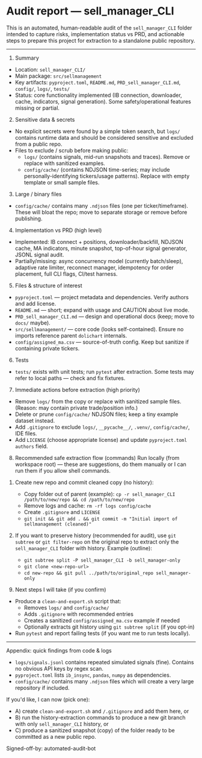 # Audit report — sell_manager_CLI

This is an automated, human-readable audit of the `sell_manager_CLI` folder intended to capture risks, implementation status vs PRD, and actionable steps to prepare this project for extraction to a standalone public repository.

---

1) Summary
- Location: `sell_manager_CLI/`
- Main package: `src/sellmanagement`
- Key artifacts: `pyproject.toml`, `README.md`, `PRD_sell_manager_CLI.md`, `config/`, `logs/`, `tests/`
- Status: core functionality implemented (IB connection, downloader, cache, indicators, signal generation). Some safety/operational features missing or partial.

2) Sensitive data & secrets
- No explicit secrets were found by a simple token search, but `logs/` contains runtime data and should be considered sensitive and excluded from a public repo.
- Files to exclude / scrub before making public:
  - `logs/` (contains signals, mid-run snapshots and traces). Remove or replace with sanitized examples.
  - `config/cache/` (contains NDJSON time-series; may include personally-identifying tickers/usage patterns). Replace with empty template or small sample files.

3) Large / binary files
- `config/cache/` contains many `.ndjson` files (one per ticker/timeframe). These will bloat the repo; move to separate storage or remove before publishing.

4) Implementation vs PRD (high level)
- Implemented: IB connect + positions, downloader/backfill, NDJSON cache, MA indicators, minute snapshot, top-of-hour signal generator, JSONL signal audit.
- Partially/missing: async concurrency model (currently batch/sleep), adaptive rate limiter, reconnect manager, idempotency for order placement, full CLI flags, CI/test harness.

5) Files & structure of interest
- `pyproject.toml` — project metadata and dependencies. Verify authors and add license.
- `README.md` — short; expand with usage and CAUTION about live mode.
- `PRD_sell_manager_CLI.md` — design and operational docs (keep; move to `docs/` maybe).
- `src/sellmanagement/` — core code (looks self-contained). Ensure no imports reference parent `dolichart` internals.
- `config/assigned_ma.csv` — source-of-truth config. Keep but sanitize if containing private tickers.

6) Tests
- `tests/` exists with unit tests; run `pytest` after extraction. Some tests may refer to local paths — check and fix fixtures.

7) Immediate actions before extraction (high priority)
- Remove `logs/` from the copy or replace with sanitized sample files. (Reason: may contain private trade/position info.)
- Delete or prune `config/cache/` NDJSON files; keep a tiny example dataset instead.
- Add `.gitignore` to exclude `logs/`, `__pycache__/`, `.venv/`, `config/cache/`, IDE files.
- Add `LICENSE` (choose appropriate license) and update `pyproject.toml` `authors` field.

8) Recommended safe extraction flow (commands)
Run locally (from workspace root) — these are suggestions, do them manually or I can run them if you allow shell commands.

1. Create new repo and commit cleaned copy (no history):
   - Copy folder out of parent (example): `cp -r sell_manager_CLI /path/to/new/repo && cd /path/to/new/repo`
   - Remove logs and cache: `rm -rf logs config/cache`
   - Create `.gitignore` and `LICENSE`
   - `git init && git add . && git commit -m "Initial import of sellmanagement (cleaned)"`

2. If you want to preserve history (recommended for audit), use `git subtree` or `git filter-repo` on the original repo to extract only the `sell_manager_CLI` folder with history. Example (outline):
   - `git subtree split -P sell_manager_CLI -b sell_manager-only`
   - `git clone <new-repo-url>`
   - `cd new-repo && git pull ../path/to/original_repo sell_manager-only`

9) Next steps I will take (if you confirm)
- Produce a `clean-and-export.sh` script that:
  - Removes `logs/` and `config/cache/`
  - Adds `.gitignore` with recommended entries
  - Creates a sanitized `config/assigned_ma.csv` example if needed
  - Optionally extracts git history using `git subtree split` (if you opt-in)
- Run `pytest` and report failing tests (if you want me to run tests locally).

---

Appendix: quick findings from code & logs
- `logs/signals.jsonl` contains repeated simulated signals (fine). Contains no obvious API keys by regex scan.
- `pyproject.toml` lists `ib_insync`, `pandas`, `numpy` as dependencies.
- `config/cache/` contains many `.ndjson` files which will create a very large repository if included.

If you'd like, I can now (pick one):
- A) create `clean-and-export.sh` and `/.gitignore` and add them here, or
- B) run the history-extraction commands to produce a new git branch with only `sell_manager_CLI` history, or
- C) produce a sanitized snapshot (copy) of the folder ready to be committed as a new public repo.

Signed-off-by: automated-audit-bot



